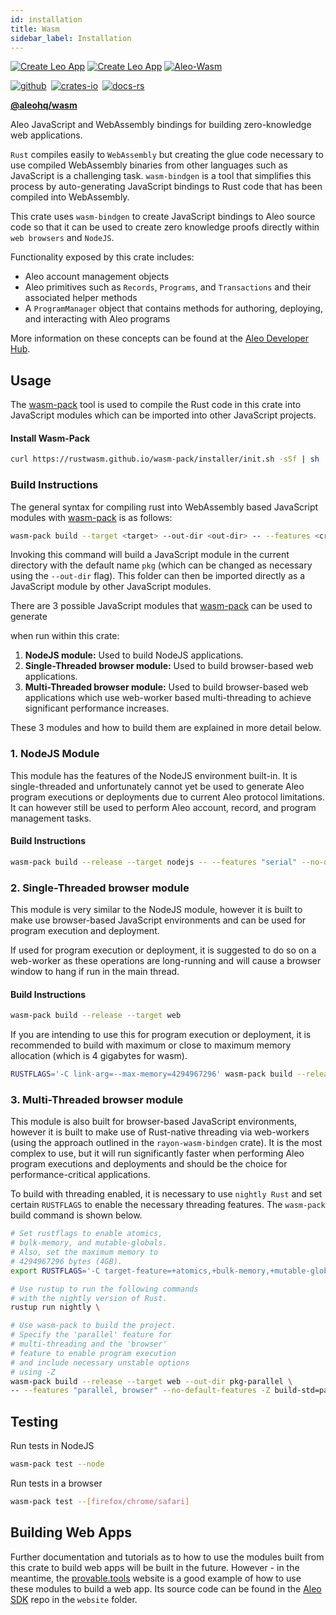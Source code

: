 ```yaml
---
id: installation
title: Wasm
sidebar_label: Installation
---
```


<!-- markdown-link-check-disable -->
<a href="https://www.npmjs.com/package/@aleohq/wasm"> <img alt="Create Leo App" src="https://img.shields.io/npm/l/%40aleohq%2Fwasm?label=NPM%20-%20Aleo%20Wasm&labelColor=green&color=blue" /></a>
<a href="https://www.npmjs.com/package/@aleohq/nodejs"> <img alt="Create Leo App" src="https://img.shields.io/npm/l/%40aleohq%2Fnodejs?label=NPM%20-%20Aleo%20Nodejs&labelColor=green&color=blue" /></a>
<a href="https://crates.io/crates/aleo-wasm"> <img alt="Aleo-Wasm" src="https://img.shields.io/crates/v/aleo-wasm.svg?color=neon" /></a>

[![github]](https://github.com/ProvableHQ/sdk)&ensp;[![crates-io]](https://crates.io/crates/aleo-wasm)&ensp;[![docs-rs]](https://docs.rs/aleo-wasm/latest/aleo-wasm/)
<!-- markdown-link-check-enable -->

[github]: https://img.shields.io/badge/github-8da0cb?style=for-the-badge&labelColor=555555&logo=github
[crates-io]: https://img.shields.io/badge/crates.io-fc8d62?style=for-the-badge&labelColor=555555&logo=rust
[docs-rs]: https://img.shields.io/badge/docs.rs-66c2a5?style=for-the-badge&labelColor=555555&logo=docs.rs

[**@aleohq/wasm**](https://www.npmjs.com/package/@aleohq/wasm)

Aleo JavaScript and WebAssembly bindings for building zero-knowledge web applications.

`Rust` compiles easily to `WebAssembly` but creating the glue code necessary to use compiled WebAssembly binaries
from other languages such as JavaScript is a challenging task. `wasm-bindgen` is a tool that simplifies this process by
auto-generating JavaScript bindings to Rust code that has been compiled into WebAssembly.

This crate uses `wasm-bindgen` to create JavaScript bindings to Aleo source code so that it can be used to create zero
knowledge proofs directly within `web browsers` and `NodeJS`.

Functionality exposed by this crate includes:
* Aleo account management objects
* Aleo primitives such as `Records`, `Programs`, and `Transactions` and their associated helper methods
* A `ProgramManager` object that contains methods for authoring, deploying, and interacting with Aleo programs

More information on these concepts can be found at the [Aleo Developer Hub](https://developer.aleo.org/concepts/fundamentals/accounts/).

<!-- markdown-link-check-disable -->
## Usage
The [wasm-pack](https://crates.io/crates/wasm-pack) tool is used to compile the Rust code in this crate into JavaScript
modules which can be imported into other JavaScript projects.

#### Install Wasm-Pack
```bash
curl https://rustwasm.github.io/wasm-pack/installer/init.sh -sSf | sh
```

### Build Instructions
The general syntax for compiling rust into WebAssembly based JavaScript modules with
[wasm-pack](https://crates.io/crates/wasm-pack) is as follows:
```bash
wasm-pack build --target <target> --out-dir <out-dir> -- --features <crate-features>
```

Invoking this command will build a JavaScript module in the current directory with the default name `pkg` (which can
be changed as necessary using the `--out-dir` flag). This folder can then be imported directly as a JavaScript module
by other JavaScript modules.

There are 3 possible JavaScript modules that [wasm-pack](https://crates.io/crates/wasm-pack) can be used to generate
<!-- markdown-link-check-enable -->
when run within this crate:
1. **NodeJS module:** Used to build NodeJS applications.
2. **Single-Threaded browser module:** Used to build browser-based web applications.
3. **Multi-Threaded browser module:** Used to build browser-based web applications which use web-worker based
multi-threading to achieve significant performance increases.

These 3 modules and how to build them are explained in more detail below.

### 1. NodeJS Module

This module has the features of the NodeJS environment built-in. It is single-threaded and unfortunately cannot yet be
used to generate Aleo program executions or deployments due to current Aleo protocol limitations. It can however still
be used to perform Aleo account, record, and program management tasks.

#### Build Instructions
```bash
wasm-pack build --release --target nodejs -- --features "serial" --no-default-features
```

### 2. Single-Threaded browser module

This module is very similar to the NodeJS module, however it is built to make use browser-based JavaScript environments
and can be used for program execution and deployment.

If used for program execution or deployment, it is suggested to do so on a web-worker as these operations are long-running
and will cause a browser window to hang if run in the main thread.

#### Build Instructions
```bash
wasm-pack build --release --target web
```

If you are intending to use this for program execution or deployment, it is recommended to build
with maximum or close to maximum memory allocation (which is 4 gigabytes for wasm).

```bash
RUSTFLAGS='-C link-arg=--max-memory=4294967296' wasm-pack build --release --target web
````

### 3. Multi-Threaded browser module

This module is also built for browser-based JavaScript environments, however it is built to make use of Rust-native
threading via web-workers (using the approach outlined in the `rayon-wasm-bindgen` crate). It is the most complex to use,
but it will run significantly faster when performing Aleo program executions and deployments and should be the choice for
performance-critical applications.

To build with threading enabled, it is necessary to use `nightly Rust` and set certain `RUSTFLAGS` to enable the
necessary threading features. The `wasm-pack` build command is shown below.
```bash
# Set rustflags to enable atomics,
# bulk-memory, and mutable-globals.
# Also, set the maximum memory to
# 4294967296 bytes (4GB).
export RUSTFLAGS='-C target-feature=+atomics,+bulk-memory,+mutable-globals -C link-arg=--max-memory=4294967296'

# Use rustup to run the following commands
# with the nightly version of Rust.
rustup run nightly \

# Use wasm-pack to build the project.
# Specify the 'parallel' feature for
# multi-threading and the 'browser'
# feature to enable program execution
# and include necessary unstable options
# using -Z
wasm-pack build --release --target web --out-dir pkg-parallel \
-- --features "parallel, browser" --no-default-features -Z build-std=panic_abort,std
```

## Testing

Run tests in NodeJS
```bash
wasm-pack test --node
```

Run tests in a browser
```bash
wasm-pack test --[firefox/chrome/safari]
```

## Building Web Apps

Further documentation and tutorials as to how to use the modules built from this crate to build web apps  will be built
in the future. However - in the meantime, the [provable.tools](https://provable.tools) website is a good
example of how to use these modules to build a web app. Its source code can be found in the
[Aleo SDK](https://github.com/ProvableHQ/sdk) repo in the `website` folder.
